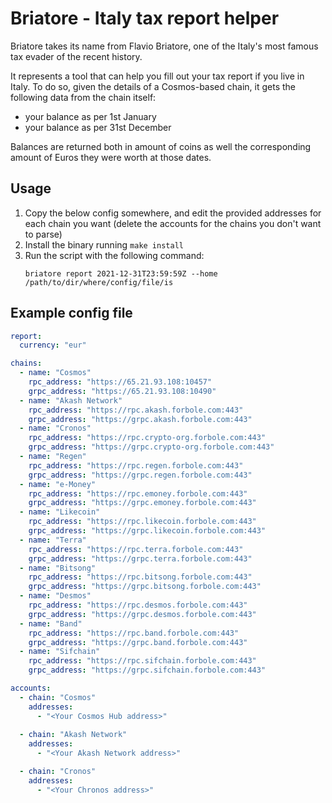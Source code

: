 # Briatore - Italy tax report helper
Briatore takes its name from Flavio Briatore, one of the Italy's most famous tax evader of the recent history. 

It represents a tool that can help you fill out your tax report if you live in Italy. To do so, given the details of a Cosmos-based chain, it gets the following data from the chain itself: 
- your balance as per 1st January
- your balance as per 31st December

Balances are returned both in amount of coins as well the corresponding amount of Euros they were worth at those dates.

## Usage
1. Copy the below config somewhere, and edit the provided addresses for each chain you want (delete the accounts for the chains you don't want to parse)
2. Install the binary running `make install`
3. Run the script with the following command: 
    ```
   briatore report 2021-12-31T23:59:59Z --home /path/to/dir/where/config/file/is
   ```
   
## Example config file
```yaml
report:
  currency: "eur"

chains:
  - name: "Cosmos"
    rpc_address: "https://65.21.93.108:10457"
    grpc_address: "https://65.21.93.108:10490"
  - name: "Akash Network"
    rpc_address: "https://rpc.akash.forbole.com:443"
    grpc_address: "https://grpc.akash.forbole.com:443"
  - name: "Cronos"
    rpc_address: "https://rpc.crypto-org.forbole.com:443"
    grpc_address: "https://grpc.crypto-org.forbole.com:443"
  - name: "Regen"
    rpc_address: "https://rpc.regen.forbole.com:443"
    grpc_address: "https://grpc.regen.forbole.com:443"
  - name: "e-Money"
    rpc_address: "https://rpc.emoney.forbole.com:443"
    grpc_address: "https://grpc.emoney.forbole.com:443"
  - name: "Likecoin"
    rpc_address: "https://rpc.likecoin.forbole.com:443"
    grpc_address: "https://grpc.likecoin.forbole.com:443"
  - name: "Terra"
    rpc_address: "https://rpc.terra.forbole.com:443"
    grpc_address: "https://grpc.terra.forbole.com:443"
  - name: "Bitsong"
    rpc_address: "https://rpc.bitsong.forbole.com:443"
    grpc_address: "https://grpc.bitsong.forbole.com:443"
  - name: "Desmos"
    rpc_address: "https://rpc.desmos.forbole.com:443"
    grpc_address: "https://grpc.desmos.forbole.com:443"
  - name: "Band"
    rpc_address: "https://rpc.band.forbole.com:443"
    grpc_address: "https://grpc.band.forbole.com:443"
  - name: "Sifchain"
    rpc_address: "https://rpc.sifchain.forbole.com:443"
    grpc_address: "https://grpc.sifchain.forbole.com:443"

accounts:
  - chain: "Cosmos"
    addresses:
      - "<Your Cosmos Hub address>"
  
  - chain: "Akash Network"
    addresses:
      - "<Your Akash Network address>"

  - chain: "Cronos"
    addresses:
      - "<Your Chronos address>"
```